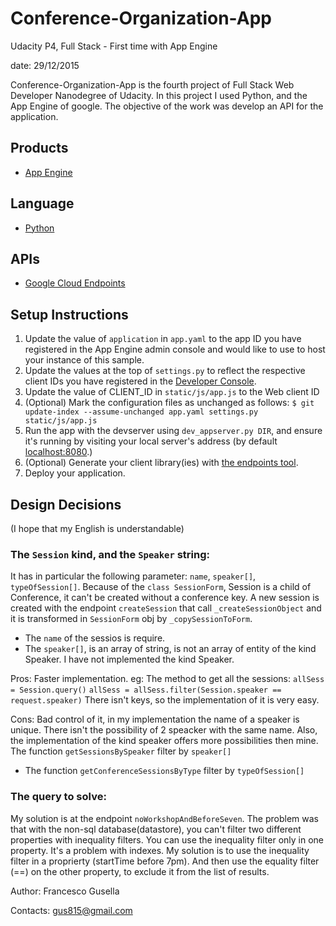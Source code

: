 # Conference-Organization-App
Udacity P4, Full Stack - First time with App Engine

date: 29/12/2015

Conference-Organization-App is the fourth project of Full Stack Web Developer Nanodegree of Udacity.
In this project I used Python, and the App Engine of google. 
The objective of the work was develop an API for the application.

## Products
- [App Engine][1]

## Language
- [Python][2]

## APIs
- [Google Cloud Endpoints][3]

## Setup Instructions
1. Update the value of `application` in `app.yaml` to the app ID you
   have registered in the App Engine admin console and would like to use to host
   your instance of this sample.
1. Update the values at the top of `settings.py` to
   reflect the respective client IDs you have registered in the
   [Developer Console][4].
1. Update the value of CLIENT_ID in `static/js/app.js` to the Web client ID
1. (Optional) Mark the configuration files as unchanged as follows:
   `$ git update-index --assume-unchanged app.yaml settings.py static/js/app.js`
1. Run the app with the devserver using `dev_appserver.py DIR`, and ensure it's running by visiting your local server's address (by default [localhost:8080][5].)
1. (Optional) Generate your client library(ies) with [the endpoints tool][6].
1. Deploy your application.


[1]: https://developers.google.com/appengine
[2]: http://python.org
[3]: https://developers.google.com/appengine/docs/python/endpoints/
[4]: https://console.developers.google.com/
[5]: https://localhost:8080/
[6]: https://developers.google.com/appengine/docs/python/endpoints/endpoints_tool


## Design Decisions
(I hope that my English is understandable)

### The `Session` kind, and the `Speaker` string:

It has in particular the following parameter: `name`, `speaker[]`, `typeOfSession[]`.
Because of the `class SessionForm`, Session is a child of Conference, it can't be created without a conference key.
A new session is created with the endpoint `createSession` that call `_createSessionObject` 
and it is transformed in `SessionForm` obj by `_copySessionToForm`.
- The `name` of the sessios is require.
- The `speaker[]`, is an array of string, is not an array of entity of the kind Speaker.
I have not implemented the kind Speaker.

Pros: Faster implementation. eg: The method to get all the sessions:
	`allSess = Session.query()`
        `allSess = allSess.filter(Session.speaker == request.speaker)`
      There isn't keys, so the implementation of it is very easy.
      
Cons: Bad control of it, in my implementation the name of a speaker is unique. 
      There isn't the possibility of 2 speacker with the same name.
      Also, the implementation of the kind speaker offers more possibilities then mine.
The function `getSessionsBySpeaker` filter by `speaker[]`
- The function `getConferenceSessionsByType` filter by `typeOfSession[]`




### The query to solve:

My solution is at the endpoint `noWorkshopAndBeforeSeven`.
The problem was that with the non-sql database(datastore), 
you can't filter two different properties with inequality filters.
You can use the inequality filter only in one property. It's a problem with indexes.
My solution is to use the inequality filter in a proprierty (startTime before 7pm). 
And then use the equality filter (==) on the other property, to exclude it from the list of results.




Author: Francesco Gusella

Contacts: gus815@gmail.com
